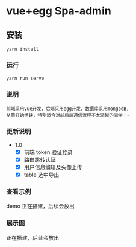 # vue+egg Spa-admin

## 安装

```
yarn install
```

### 运行

```
yarn run serve
```

### 说明

```
前端采用vue开发，后端采用egg开发，数据库采用mongodB,
从零开始搭建，特别适合对前后端通信流程不太清晰的同学！~

```

### 更新说明

- 1.0
  - [x] 前端 token 验证登录
  - [x] 路由跳转认证
  - [x] 用户信息编辑及头像上传
  - [x] table 选中导出

### 查看示例

demo 正在搭建，后续会放出

### 展示图

正在搭建，后续会放出
